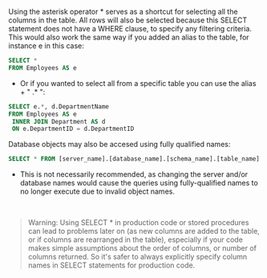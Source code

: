 Using the asterisk operator * serves as a shortcut for selecting all the columns in the table. All rows will also be selected because this SELECT statement does not have a WHERE clause, to specify any filtering criteria.
<br>
This would also work the same way if you added an alias to the table, for instance e in this case:

```sql
SELECT *
FROM Employees AS e
```

- Or if you wanted to select all from a specific table you can use the alias + " .* ":

```sql
SELECT e.*, d.DepartmentName
FROM Employees AS e
 INNER JOIN Department AS d
 ON e.DepartmentID = d.DepartmentID
```

Database objects may also be accesed using fully qualified names:
```sql
SELECT * FROM [server_name].[database_name].[schema_name].[table_name]
```

- This is not necessarily recommended, as changing the server and/or database names would cause the queries
using fully-qualified names to no longer execute due to invalid object names.

<br>


> Warning: Using SELECT * in production code or stored procedures can lead to problems later on (as new columns are added to the table, or if columns are rearranged in the table), especially if your code makes simple assumptions about the order of columns, or number of columns returned. So it's safer to always explicitly specify column names in SELECT statements for production code.







